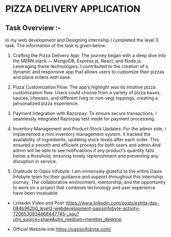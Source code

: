 
# PIZZA DELIVERY APPLICATION

## Task Overview :-

In my web development and Designing internship I completed the level 3 task. The information of the task is given below.

1. Crafting the Pizza Delivery App: The journey began with a deep dive into the MERN stack — MongoDB, Express.js, React, and Node.js. Leveraging these technologies, I contributed to the creation of a dynamic and responsive app that allows users to customize their pizzas and place orders with ease.

2. Pizza Customization Flow: The app’s highlight was its intuitive pizza customization flow. Users could choose from a variety of pizza bases, sauces, cheeses, and different (veg or non-veg) toppings, creating a personalized pizza experience.

3. Payment Integration with Razorpay: To ensure secure transactions, I seamlessly integrated Razorpay test mode for payment processing.

4. Inventory Management and Product Stock Updates: For the admin side, i implemented a mini inventory management system. It tracked the availability of ingredients, updating stock levels after each order. This ensured a smooth and efficient process for both users and admin.And admin will be able to see notifications if any product’s quantity falls below a threshold, ensuring timely replenishment and preventing any disruption in service.

5. Gratitude to Oasis Infobyte: I am immensely grateful to the entire Oasis Infobyte team for their guidance and support throughout this internship journey. The collaborative environment, mentorship, and the opportunity to work on a project that combines technology and user experience have been invaluable.


* Linkedin Video and Post :https://www.linkedin.com/posts/eshita-das-084b962b0_level3-webdevelopment-oasisinfobyte-activity-7206530934668447745-_xqu?utm_source=share&utm_medium=member_desktop

* Official Website link:https://oasisinfobyte.com/
